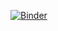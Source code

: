[![Binder](https://mybinder.org/badge_logo.svg)](https://mybinder.org/v2/gh/imrankhan441/binder_selenium/HEAD)
